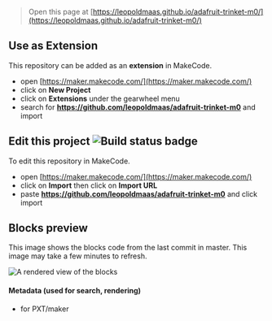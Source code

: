 
> Open this page at [https://leopoldmaas.github.io/adafruit-trinket-m0/](https://leopoldmaas.github.io/adafruit-trinket-m0/)

## Use as Extension

This repository can be added as an **extension** in MakeCode.

* open [https://maker.makecode.com/](https://maker.makecode.com/)
* click on **New Project**
* click on **Extensions** under the gearwheel menu
* search for **https://github.com/leopoldmaas/adafruit-trinket-m0** and import

## Edit this project ![Build status badge](https://github.com/leopoldmaas/adafruit-trinket-m0/workflows/MakeCode/badge.svg)

To edit this repository in MakeCode.

* open [https://maker.makecode.com/](https://maker.makecode.com/)
* click on **Import** then click on **Import URL**
* paste **https://github.com/leopoldmaas/adafruit-trinket-m0** and click import

## Blocks preview

This image shows the blocks code from the last commit in master.
This image may take a few minutes to refresh.

![A rendered view of the blocks](https://github.com/leopoldmaas/adafruit-trinket-m0/raw/master/.github/makecode/blocks.png)

#### Metadata (used for search, rendering)

* for PXT/maker
<script src="https://makecode.com/gh-pages-embed.js"></script><script>makeCodeRender("{{ site.makecode.home_url }}", "{{ site.github.owner_name }}/{{ site.github.repository_name }}");</script>
